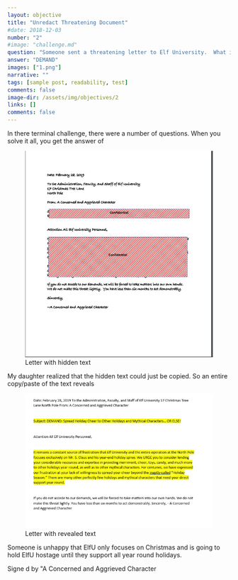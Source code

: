 ```yaml
---
layout: objective
title: "Unredact Threatening Document"
#date: 2018-12-03
number: "2"
#image: "challenge.md"
question: "Someone sent a threatening letter to Elf University.  What is the first word in ALL CAPS in the subject line of the letter?  Please find the letter in the Quad"
answer: "DEMAND"
images: ["1.png"]
narrative: ""
tags: [sample post, readability, test]
comments: false
image-dir: /assets/img/objectives/2
links: []
comments: false
---
```



In there terminal challenge, there were a number of questions.  When you solve it all, you get the answer of 

<figure>
	<img src="/assets/img/objectives/2/letter-hidden.jpg">
	<figcaption>Letter with hidden text</figcaption>
</figure>

My daughter realized that the hidden text could just be copied.  So an entire copy/paste of the text reveals

<figure>
	<img src="/assets/img/objectives/2/letter-reveal.jpg">
	<figcaption>Letter with revealed text</figcaption>
</figure>

Someone is unhappy that ElfU only focuses on Christmas and is going to hold ElfU hostage until they support all year round holidays.

Signe d by "A Concerned and Aggrieved Character

